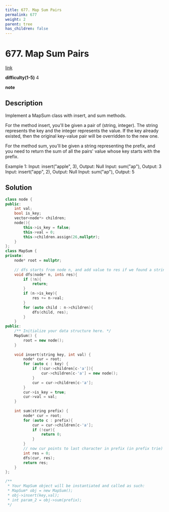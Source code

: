 ```yaml
---
title: 677. Map Sum Pairs
permalink: 677
weight: 2
parent: tree
has_children: false
---
```

# 677. Map Sum Pairs
[link](https://leetcode.com/problems/map-sum-pairs/)

**difficulty(1-5)**
4

**note**

## Description
Implement a MapSum class with insert, and sum methods.

For the method insert, you'll be given a pair of (string, integer). The string represents the key and the integer represents the value. If the key already existed, then the original key-value pair will be overridden to the new one.

For the method sum, you'll be given a string representing the prefix, and you need to return the sum of all the pairs' value whose key starts with the prefix.

Example 1:
Input: insert("apple", 3), Output: Null
Input: sum("ap"), Output: 3
Input: insert("app", 2), Output: Null
Input: sum("ap"), Output: 5

## Solution
```c++
class node {
public:
    int val;
    bool is_key;
    vector<node*> children;
    node(){
        this->is_key = false;
        this->val = 0;
        this->children.assign(26,nullptr);
    }
};
class MapSum {
private:
    node* root = nullptr;
    
    // dfs starts from node n, and add value to res if we found a string.
    void dfs(node* n, int& res){
        if (!n){
            return;
        }
        if (n->is_key){
            res += n->val;
        }
        for (auto child : n->children){
            dfs(child, res);
        }
    }
public:
    /** Initialize your data structure here. */
    MapSum() {
        root = new node();
    }
    
    void insert(string key, int val) {
        node* cur = root;
        for (auto c : key) {
            if (!cur->children[c-'a']){
                cur->children[c-'a'] = new node();
            }
            cur = cur->children[c-'a'];
        }
        cur->is_key = true;
        cur->val = val;
    }
    
    int sum(string prefix) {
        node* cur = root;
        for (auto c : prefix){
            cur = cur->children[c-'a'];
            if (!cur){
                return 0;
            }
        }
        // now cur points to last character in prefix (in prefix trie)
        int res = 0;
        dfs(cur, res);
        return res;
    }
};

/**
 * Your MapSum object will be instantiated and called as such:
 * MapSum* obj = new MapSum();
 * obj->insert(key,val);
 * int param_2 = obj->sum(prefix);
 */
```